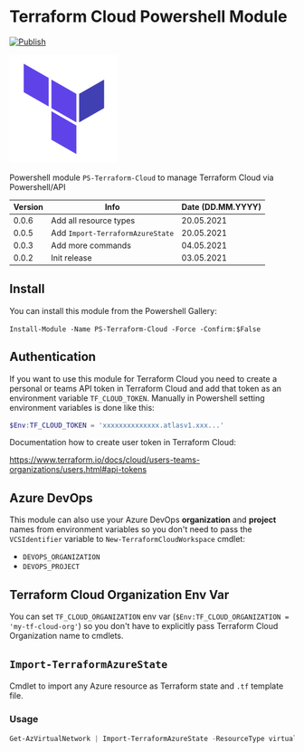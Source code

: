 # Terraform Cloud Powershell Module

[![Publish](https://github.com/Satak/ps-terraform-cloud/actions/workflows/publish.yml/badge.svg)](https://github.com/Satak/ps-terraform-cloud/actions/workflows/publish.yml)

![Terraform logo](https://raw.githubusercontent.com/Satak/ps-terraform-cloud/master/icon/terraform-cloud-192.png 'Terraform logo')

Powershell module `PS-Terraform-Cloud` to manage Terraform Cloud via Powershell/API

| Version | Info                             | Date (DD.MM.YYYY) |
| ------- | -------------------------------- | ----------------- |
| 0.0.6   | Add all resource types           | 20.05.2021        |
| 0.0.5   | Add `Import-TerraformAzureState` | 20.05.2021        |
| 0.0.3   | Add more commands                | 04.05.2021        |
| 0.0.2   | Init release                     | 03.05.2021        |

## Install

You can install this module from the Powershell Gallery:

`Install-Module -Name PS-Terraform-Cloud -Force -Confirm:$False`

## Authentication

If you want to use this module for Terraform Cloud you need to create a personal or teams API token in Terraform Cloud and add that token as an environment variable `TF_CLOUD_TOKEN`. Manually in Powershell setting environment variables is done like this:

```powershell
$Env:TF_CLOUD_TOKEN = 'xxxxxxxxxxxxxx.atlasv1.xxx...'
```

Documentation how to create user token in Terraform Cloud:

<https://www.terraform.io/docs/cloud/users-teams-organizations/users.html#api-tokens>

## Azure DevOps

This module can also use your Azure DevOps **organization** and **project** names from environment variables so you don't need to pass the `VCSIdentifier` variable to `New-TerraformCloudWorkspace` cmdlet:

- `DEVOPS_ORGANIZATION`
- `DEVOPS_PROJECT`

## Terraform Cloud Organization Env Var

You can set `TF_CLOUD_ORGANIZATION` env var (`$Env:TF_CLOUD_ORGANIZATION = 'my-tf-cloud-org'`) so you don't have to explicitly pass Terraform Cloud Organization name to cmdlets.

## `Import-TerraformAzureState`

Cmdlet to import any Azure resource as Terraform state and `.tf` template file.

### Usage

```powershell
Get-AzVirtualNetwork | Import-TerraformAzureState -ResourceType virtual_network -RemoveState -Show
```
